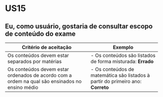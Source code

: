 # US15
## Eu, como usuário, gostaria de consultar escopo de conteúdo do exame
| Critério de aceitação | Exemplo |
| --------------------- | ------- |
| Os conteúdos devem estar separados por matérias | - Os conteúdos são listados de forma misturada: **Errado** |
| Os conteúdos devem estar ordenados de acordo com a ordem na qual são ensinados no ensino médio | - Os conteúdos de matemática são listados à partir do primeiro ano: **Correto** |